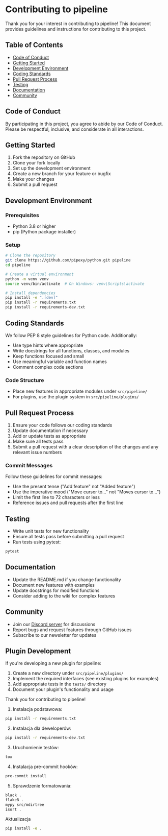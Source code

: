 # Contributing to pipeline

Thank you for your interest in contributing to pipeline! This document provides guidelines and instructions for contributing to this project.

## Table of Contents

- [Code of Conduct](#code-of-conduct)
- [Getting Started](#getting-started)
- [Development Environment](#development-environment)
- [Coding Standards](#coding-standards)
- [Pull Request Process](#pull-request-process)
- [Testing](#testing)
- [Documentation](#documentation)
- [Community](#community)

## Code of Conduct

By participating in this project, you agree to abide by our Code of Conduct. Please be respectful, inclusive, and considerate in all interactions.

## Getting Started

1. Fork the repository on GitHub
2. Clone your fork locally
3. Set up the development environment
4. Create a new branch for your feature or bugfix
5. Make your changes
6. Submit a pull request

## Development Environment

### Prerequisites

- Python 3.8 or higher
- pip (Python package installer)

### Setup

```bash
# Clone the repository
git clone https://github.com/pipexy/python.git pipeline
cd pipeline

# Create a virtual environment
python -m venv venv
source venv/bin/activate  # On Windows: venv\Scripts\activate

# Install dependencies
pip install -e ".[dev]"
pip install -r requirements.txt
pip install -r requirements-dev.txt
```

## Coding Standards

We follow PEP 8 style guidelines for Python code. Additionally:

- Use type hints where appropriate
- Write docstrings for all functions, classes, and modules
- Keep functions focused and small
- Use meaningful variable and function names
- Comment complex code sections

### Code Structure

- Place new features in appropriate modules under `src/pipeline/`
- For plugins, use the plugin system in `src/pipeline/plugins/`

## Pull Request Process

1. Ensure your code follows our coding standards
2. Update documentation if necessary
3. Add or update tests as appropriate
4. Make sure all tests pass
5. Submit a pull request with a clear description of the changes and any relevant issue numbers

### Commit Messages

Follow these guidelines for commit messages:

- Use the present tense ("Add feature" not "Added feature")
- Use the imperative mood ("Move cursor to..." not "Moves cursor to...")
- Limit the first line to 72 characters or less
- Reference issues and pull requests after the first line

## Testing

- Write unit tests for new functionality
- Ensure all tests pass before submitting a pull request
- Run tests using pytest:

```bash
pytest
```

## Documentation

- Update the README.md if you change functionality
- Document new features with examples
- Update docstrings for modified functions
- Consider adding to the wiki for complex features

## Community

- Join our [Discord server](https://discord.gg/pipeline) for discussions
- Report bugs and request features through GitHub issues
- Subscribe to our newsletter for updates

## Plugin Development

If you're developing a new plugin for pipeline:

1. Create a new directory under `src/pipeline/plugins/`
2. Implement the required interfaces (see existing plugins for examples)
3. Add appropriate tests in the `tests/` directory
4. Document your plugin's functionality and usage

Thank you for contributing to pipeline!



1. Instalacja podstawowa:
```bash
pip install -r requirements.txt
```

2. Instalacja dla deweloperów:
```bash
pip install -r requirements-dev.txt
```

3. Uruchomienie testów:
```bash
tox
```

4. Instalacja pre-commit hooków:
```bash
pre-commit install
```

5. Sprawdzenie formatowania:
```bash
black .
flake8 .
mypy src/mdirtree
isort .
```

Aktualizacja
```bash
pip install -e .
```

